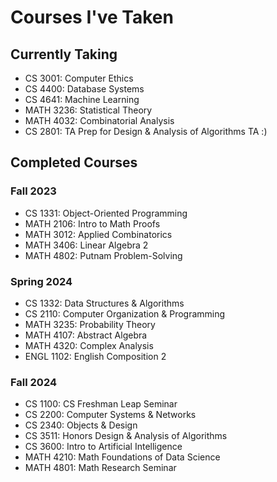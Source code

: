 # Courses I've Taken

## Currently Taking
- CS 3001: Computer Ethics
- CS 4400: Database Systems
- CS 4641: Machine Learning
- MATH 3236: Statistical Theory
- MATH 4032: Combinatorial Analysis
- CS 2801: TA Prep for Design & Analysis of Algorithms TA :)

## Completed Courses
### Fall 2023
- CS 1331: Object-Oriented Programming
- MATH 2106: Intro to Math Proofs
- MATH 3012: Applied Combinatorics
- MATH 3406: Linear Algebra 2
- MATH 4802: Putnam Problem-Solving

### Spring 2024
- CS 1332: Data Structures & Algorithms
- CS 2110: Computer Organization & Programming
- MATH 3235: Probability Theory
- MATH 4107: Abstract Algebra
- MATH 4320: Complex Analysis
- ENGL 1102: English Composition 2

### Fall 2024
- CS 1100: CS Freshman Leap Seminar
- CS 2200: Computer Systems & Networks
- CS 2340: Objects & Design
- CS 3511: Honors Design & Analysis of Algorithms
- CS 3600: Intro to Artificial Intelligence
- MATH 4210: Math Foundations of Data Science
- MATH 4801: Math Research Seminar

